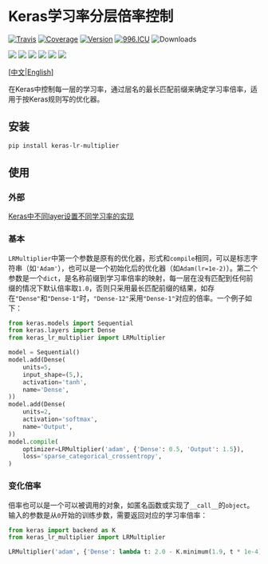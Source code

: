 # Keras学习率分层倍率控制

[![Travis](https://travis-ci.org/CyberZHG/keras-lr-multiplier.svg)](https://travis-ci.org/CyberZHG/keras-lr-multiplier)
[![Coverage](https://coveralls.io/repos/github/CyberZHG/keras-lr-multiplier/badge.svg?branch=master)](https://coveralls.io/github/CyberZHG/keras-lr-multiplier)
[![Version](https://img.shields.io/pypi/v/keras-lr-multiplier.svg)](https://pypi.org/project/keras-lr-multiplier/)
[![996.ICU](https://img.shields.io/badge/license-Anti%20996-blue.svg)](https://996.icu) 
![Downloads](https://img.shields.io/pypi/dm/keras-lr-multiplier.svg)

![](https://img.shields.io/badge/keras-tensorflow-blue.svg)
![](https://img.shields.io/badge/keras-theano-blue.svg)
![](https://img.shields.io/badge/keras-cntk-blue.svg)
![](https://img.shields.io/badge/keras-tf.keras-blue.svg)
![](https://img.shields.io/badge/keras-tf.keras/eager-blue.svg)
![](https://img.shields.io/badge/keras-tf.keras/2.0_beta-blue.svg)

\[[中文](https://github.com/CyberZHG/keras-lr-multiplier/blob/master/README.zh-CN.md)|[English](https://github.com/CyberZHG/keras-lr-multiplier/blob/master/README.md)\]

在Keras中控制每一层的学习率，通过层名的最长匹配前缀来确定学习率倍率，适用于按Keras规则写的优化器。

## 安装

```bash
pip install keras-lr-multiplier
```

## 使用

### 外部

[Keras中不同layer设置不同学习率的实现](https://zhuanlan.zhihu.com/p/64132241)

### 基本

`LRMultiplier`中第一个参数是原有的优化器，形式和`compile`相同，可以是标志字符串（如`'Adam'`），也可以是一个初始化后的优化器（如`Adam(lr=1e-2)`）。第二个参数是一个`dict`，是名称前缀到学习率倍率的映射，每一层在没有匹配到任何前缀的情况下默认倍率取`1.0`，否则只采用最长匹配前缀的结果，如存在`"Dense"`和`"Dense-1"`时，`"Dense-12"`采用`"Dense-1"`对应的倍率。一个例子如下：

```python
from keras.models import Sequential
from keras.layers import Dense
from keras_lr_multiplier import LRMultiplier

model = Sequential()
model.add(Dense(
    units=5,
    input_shape=(5,),
    activation='tanh',
    name='Dense',
))
model.add(Dense(
    units=2,
    activation='softmax',
    name='Output',
))
model.compile(
    optimizer=LRMultiplier('adam', {'Dense': 0.5, 'Output': 1.5}),
    loss='sparse_categorical_crossentropy',
)
```

### 变化倍率

倍率也可以是一个可以被调用的对象，如匿名函数或实现了`__call__`的`object`。输入的参数是从`0`开始的训练步数，需要返回对应的学习率倍率：

```python
from keras import backend as K
from keras_lr_multiplier import LRMultiplier

LRMultiplier('adam', {'Dense': lambda t: 2.0 - K.minimum(1.9, t * 1e-4)})
```
